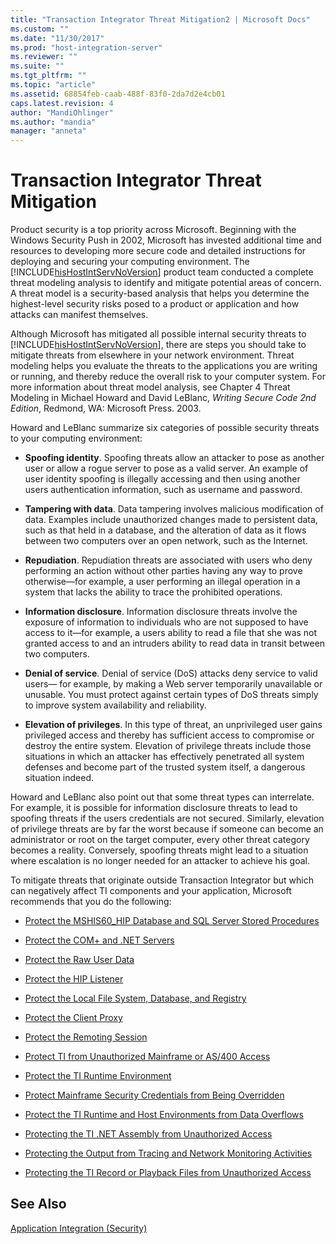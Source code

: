 ```yaml
---
title: "Transaction Integrator Threat Mitigation2 | Microsoft Docs"
ms.custom: ""
ms.date: "11/30/2017"
ms.prod: "host-integration-server"
ms.reviewer: ""
ms.suite: ""
ms.tgt_pltfrm: ""
ms.topic: "article"
ms.assetid: 68854feb-caab-488f-83f0-2da7d2e4cb01
caps.latest.revision: 4
author: "MandiOhlinger"
ms.author: "mandia"
manager: "anneta"
---
```

# Transaction Integrator Threat Mitigation
Product security is a top priority across Microsoft. Beginning with the Windows Security Push in 2002, Microsoft has invested additional time and resources to developing more secure code and detailed instructions for deploying and securing your computing environment. The [!INCLUDE[hisHostIntServNoVersion](../includes/hishostintservnoversion-md.md)] product team conducted a complete threat modeling analysis to identify and mitigate potential areas of concern. A threat model is a security-based analysis that helps you determine the highest-level security risks posed to a product or application and how attacks can manifest themselves.  
  
 Although Microsoft has mitigated all possible internal security threats to [!INCLUDE[hisHostIntServNoVersion](../includes/hishostintservnoversion-md.md)], there are steps you should take to mitigate threats from elsewhere in your network environment. Threat modeling helps you evaluate the threats to the applications you are writing or running, and thereby reduce the overall risk to your computer system. For more information about threat model analysis, see Chapter 4 Threat Modeling in Michael Howard and David LeBlanc, *Writing Secure Code 2nd Edition*, Redmond, WA: Microsoft Press. 2003.  
  
 Howard and LeBlanc summarize six categories of possible security threats to your computing environment:  
  
-   **Spoofing identity**. Spoofing threats allow an attacker to pose as another user or allow a rogue server to pose as a valid server. An example of user identity spoofing is illegally accessing and then using another users authentication information, such as username and password.  
  
-   **Tampering with data**. Data tampering involves malicious modification of data. Examples include unauthorized changes made to persistent data, such as that held in a database, and the alteration of data as it flows between two computers over an open network, such as the Internet.  
  
-   **Repudiation**. Repudiation threats are associated with users who deny performing an action without other parties having any way to prove otherwise—for example, a user performing an illegal operation in a system that lacks the ability to trace the prohibited operations.  
  
-   **Information disclosure**. Information disclosure threats involve the exposure of information to individuals who are not supposed to have access to it—for example, a users ability to read a file that she was not granted access to and an intruders ability to read data in transit between two computers.  
  
-   **Denial of service**. Denial of service (DoS) attacks deny service to valid users— for example, by making a Web server temporarily unavailable or unusable. You must protect against certain types of DoS threats simply to improve system availability and reliability.  
  
-   **Elevation of privileges**. In this type of threat, an unprivileged user gains privileged access and thereby has sufficient access to compromise or destroy the entire system. Elevation of privilege threats include those situations in which an attacker has effectively penetrated all system defenses and become part of the trusted system itself, a dangerous situation indeed.  
  
 Howard and LeBlanc also point out that some threat types can interrelate. For example, it is possible for information disclosure threats to lead to spoofing threats if the users credentials are not secured. Similarly, elevation of privilege threats are by far the worst because if someone can become an administrator or root on the target computer, every other threat category becomes a reality. Conversely, spoofing threats might lead to a situation where escalation is no longer needed for an attacker to achieve his goal.  
  
 To mitigate threats that originate outside Transaction Integrator but which can negatively affect TI components and your application, Microsoft recommends that you do the following:  
  
-   [Protect the MSHIS60_HIP Database and SQL Server Stored Procedures](../core/protect-the-mshis60-hip-database-and-sql-server-stored-procedures1.md)  
  
-   [Protect the COM+ and .NET Servers](../core/protect-the-net-servers1.md)  
  
-   [Protect the Raw User Data](../core/protect-the-raw-user-data1.md)  
  
-   [Protect the HIP Listener](../core/protect-the-hip-listener2.md)  
  
-   [Protect the Local File System, Database, and Registry](../core/protect-the-local-file-system-database-and-registry1.md)  
  
-   [Protect the Client Proxy](../core/protect-the-client-proxy1.md)  
  
-   [Protect the Remoting Session](../core/protect-the-remoting-session1.md)  
  
-   [Protect TI from Unauthorized Mainframe or AS/400 Access](../core/protect-ti-from-unauthorized-mainframe-or-as-400-access1.md)  
  
-   [Protect the TI Runtime Environment](../core/protect-the-ti-runtime-environment1.md)  
  
-   [Protect Mainframe Security Credentials from Being Overridden](../core/protect-mainframe-security-credentials-from-being-overridden1.md)  
  
-   [Protect the TI Runtime and Host Environments from Data Overflows](../core/protect-the-ti-runtime-and-host-environments-from-data-overflows2.md)  
  
-   [Protecting the TI .NET Assembly from Unauthorized Access](../core/protecting-the-ti-net-assembly-from-unauthorized-access2.md)  
  
-   [Protecting the Output from Tracing and Network Monitoring Activities](../core/protecting-the-output-from-tracing-and-network-monitoring-activities2.md)  
  
-   [Protecting the TI Record or Playback Files from Unauthorized Access](../core/protecting-the-ti-record-or-playback-files-from-unauthorized-access1.md)  
  
## See Also  
 [Application Integration (Security)](../core/application-integration-security-2.md)